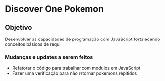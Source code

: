 # Discover One Pokemon 

## Objetivo
<p>Desenvolver as capacidades de programação com JavaScript fortalecendo conceitos básicos de requi</p>

### **Mudanças e updates a serem feitos** 

* Refatorar o código para trabalhar com modulos em JavaScript
* Fazer uma verificação para não retornar pokemons repitidos 